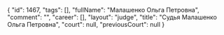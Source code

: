 {
    "id": 1467,
    "tags": [],
    "fullName": "Малашенко Ольга Петровна",
    "comment": "",
    "career": [],
    "layout": "judge",
    "title": "Судья Малашенко Ольга Петровна",
    "court": null,
    "previousCourt": null
}